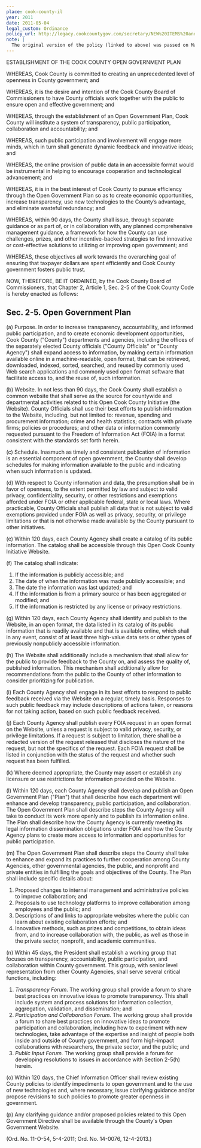 ```yaml
---
place: cook-county-il
year: 2011
date: 2011-05-04
legal_custom: Ordinance
policy_url: http://legacy.cookcountygov.com/secretary/NEW%20ITEMS%20and%20CONSENT/new%20items%2004-20-113.pdf
note: |
  The original version of the policy (linked to above) was passed on May 4, 2011. (You can also find an annotated plain-text version <a href="http://genius.com/Cook-county-cook-county-open-government-ordinance-annotated">here</a>.) On Dec 4, 2013, that policy was modified to remove a single word. See amendment <a href="https://cook-county.legistar.com/LegislationDetail.aspx?ID=1526439&GUID=D6FA0EDA-DAEB-4FB4-8EFD-22DE71782D79&Options=&Search=&FullText=1">here</a>. The current version — with the modification but without the "Whereas" clauses — can be found <a href="https://www.municode.com/library/il/cook_county/codes/code_of_ordinances?nodeId=PTIGEOR_CH2AD_ARTIINGE_S2-5OPGOPL">here</a>.
---
```


ESTABLISHMENT OF THE COOK COUNTY OPEN GOVERNMENT PLAN

WHEREAS, Cook County is committed to creating an unprecedented level of openness in County government; and

WHEREAS, it is the desire and intention of the Cook County Board of Commissioners to have County officials work together with the public to ensure open and effective government; and

WHEREAS, through the establishment of an Open Government Plan, Cook County will institute a system of transparency, public participation, collaboration and accountability; and

WHEREAS, such public participation and involvement will engage more minds, which in turn shall generate dynamic feedback and innovative ideas; and

WHEREAS, the online provision of public data in an accessible format would be instrumental in helping to encourage cooperation and technological advancement; and

WHEREAS, it is in the best interest of Cook County to pursue efficiency through the Open Government Plan so as to create economic opportunities, increase transparency, use new technologies to the County’s advantage, and eliminate wasteful redundancy; and

WHEREAS, within 90 days, the County shall issue, through separate guidance or as part of, or in collaboration with, any planned comprehensive management guidance, a framework for how the County can use challenges, prizes, and other incentive-backed strategies to find innovative or cost-effective solutions to utilizing or improving open government; and

WHEREAS, these objectives all work towards the overarching goal of ensuring that taxpayer dollars are spent efficiently and Cook County government fosters public trust.

NOW, THEREFORE, BE IT ORDAINED, by the Cook County Board of Commissioners, that Chapter 2, Article 1, Sec. 2-5 of the Cook County Code is hereby enacted as follows:

## Sec. 2-5. Open Government Plan

(a) Purpose. In order to increase transparency, accountability, and informed public participation, and to create economic development opportunities, Cook County ("County") departments and agencies, including the offices of the separately elected County officials ("County Officials" or "County Agency") shall expand access to information, by making certain information available online in a machine-readable, open format, that can be retrieved, downloaded, indexed, sorted, searched, and reused by commonly used Web search applications and commonly used open format software that facilitate access to, and the reuse of, such information.

(b) Website. In not less than 90 days, the Cook County shall establish a common website that shall serve as the source for countywide and departmental activities related to this Open Cook County Initiative (the Website). County Officials shall use their best efforts to publish information to the Website, including, but not limited to: revenue, spending and procurement information; crime and health statistics; contracts with private firms; policies or procedures; and other data or information commonly requested pursuant to the Freedom of Information Act (FOIA) in a format consistent with the standards set forth herein.

(c) Schedule. Inasmuch as timely and consistent publication of information is an essential component of open government, the County shall develop schedules for making information available to the public and indicating when such information is updated.

(d) With respect to County information and data, the presumption shall be in favor of openness, to the extent permitted by law and subject to valid privacy, confidentiality, security, or other restrictions and exemptions afforded under FOIA or other applicable federal, state or local laws. Where practicable, County Officials shall publish all data that is not subject to valid exemptions provided under FOIA as well as privacy, security, or privilege limitations or that is not otherwise made available by the County pursuant to other initiatives.

(e) Within 120 days, each County Agency shall create a catalog of its public information. The catalog shall be accessible through this Open Cook County Initiative Website.

(f) The catalog shall indicate:

1. If the information is publicly accessible; and
2. The date of when the information was made publicly accessible; and
3. The date the information was last updated; and
4. If the information is from a primary source or has been aggregated or modified; and
5. If the information is restricted by any license or privacy restrictions.

(g) Within 120 days, each County Agency shall identify and publish to the Website, in an open format, the data listed in its catalog of its public information that is readily available and that is available online, which shall in any event, consist of at least three high-value data sets or other types of previously nonpublicly accessible information.

(h) The Website shall additionally include a mechanism that shall allow for the public to provide feedback to the County on, and assess the quality of, published information. This mechanism shall additionally allow for recommendations from the public to the County of other information to consider prioritizing for publication.

(i) Each County Agency shall engage in its best efforts to respond to public feedback received via the Website on a regular, timely basis. Responses to such public feedback may include descriptions of actions taken, or reasons for not taking action, based on such public feedback received.

(j) Each County Agency shall publish every FOIA request in an open format on the Website, unless a request is subject to valid privacy, security, or privilege limitations. If a request is subject to limitation, there shall be a redacted version of the request released that discloses the nature of the request, but not the specifics of the request. Each FOIA request shall be listed in conjunction with the status of the request and whether such request has been fulfilled.

(k) Where deemed appropriate, the County may assert or establish any licensure or use restrictions for information provided on the Website.

(l) Within 120 days, each County Agency shall develop and publish an Open Government Plan ("Plan") that shall describe how each department will enhance and develop transparency, public participation, and collaboration. The Open Government Plan shall describe steps the County Agency will take to conduct its work more openly and to publish its information online. The Plan shall describe how the County Agency is currently meeting its legal information dissemination obligations under FOIA and how the County Agency plans to create more access to information and opportunities for public participation.

(m) The Open Government Plan shall describe steps the County shall take to enhance and expand its practices to further cooperation among County Agencies, other governmental agencies, the public, and nonprofit and private entities in fulfilling the goals and objectives of the County. The Plan shall include specific details about:

1. Proposed changes to internal management and administrative policies to improve collaboration; and
2. Proposals to use technology platforms to improve collaboration among employees and the public; and
3. Descriptions of and links to appropriate websites where the public can learn about existing collaboration efforts; and
4. Innovative methods, such as prizes and competitions, to obtain ideas from, and to increase collaboration with, the public, as well as those in the private sector, nonprofit, and academic communities.

(n) Within 45 days, the President shall establish a working group that focuses on transparency, accountability, public participation, and collaboration within County government. This group, with senior level representation from other County Agencies, shall serve several critical functions, including:

1. <em>Transparency Forum.</em> The working group shall provide a forum to share best practices on innovative ideas to promote transparency. This shall include system and process solutions for information collection, aggregation, validation, and dissemination; and
2. <em>Participation and Collaboration Forum.</em> The working group shall provide a forum to share best practices on innovative ideas to promote participation and collaboration, including how to experiment with new technologies, take advantage of the expertise and insight of people both inside and outside of County government, and form high-impact collaborations with researchers, the private sector, and the public; and
3. <em>Public Input Forum.</em> The working group shall provide a forum for developing resolutions to issues in accordance with Section 2-5(h) herein.

(o) Within 120 days, the Chief Information Officer shall review existing County policies to identify impediments to open government and to the use of new technologies and, where necessary, issue clarifying guidance and/or propose revisions to such policies to promote greater openness in government.

(p) Any clarifying guidance and/or proposed policies related to this Open Government Directive shall be available through the County's Open Government Website.

(Ord. No. 11-O-54, 5-4-2011; Ord. No. 14-0076, 12-4-2013.)
